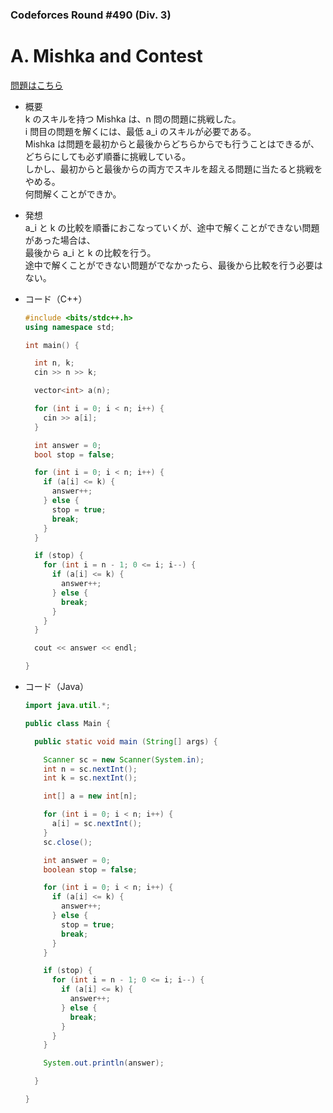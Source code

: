### Codeforces Round #490 (Div. 3) 

# A. Mishka and Contest

  [問題はこちら](https://codeforces.com/problemset/problem/999/A)
  
- 概要<br>
  k のスキルを持つ Mishka は、n 問の問題に挑戦した。<br>
  i 問目の問題を解くには、最低 a_i のスキルが必要である。<br>
  Mishka は問題を最初からと最後からどちらからでも行うことはできるが、どちらにしても必ず順番に挑戦している。<br>
  しかし、最初からと最後からの両方でスキルを超える問題に当たると挑戦をやめる。<br>
  何問解くことができか。
  
- 発想<br>
  a_i と k の比較を順番におこなっていくが、途中で解くことができない問題があった場合は、<br>
  最後から a_i と k の比較を行う。<br>
  途中で解くことができない問題がでなかったら、最後から比較を行う必要はない。
  
- コード（C++）

  ```cpp
  #include <bits/stdc++.h>
  using namespace std;

  int main() {

    int n, k;
    cin >> n >> k;

    vector<int> a(n);

    for (int i = 0; i < n; i++) {
      cin >> a[i];
    }

    int answer = 0;
    bool stop = false;

    for (int i = 0; i < n; i++) {
      if (a[i] <= k) {
        answer++;
      } else {
        stop = true;
        break;
      }
    }

    if (stop) {
      for (int i = n - 1; 0 <= i; i--) {
        if (a[i] <= k) {
          answer++;
        } else {
          break;
        }
      }
    }

    cout << answer << endl;

  }
  ```
  
- コード（Java）

  ```java
  import java.util.*;

  public class Main {

    public static void main (String[] args) {

      Scanner sc = new Scanner(System.in);
      int n = sc.nextInt();
      int k = sc.nextInt();

      int[] a = new int[n];

      for (int i = 0; i < n; i++) {
        a[i] = sc.nextInt();
      }
      sc.close();

      int answer = 0;
      boolean stop = false;

      for (int i = 0; i < n; i++) {
        if (a[i] <= k) {
          answer++;
        } else {
          stop = true;
          break;
        }
      }

      if (stop) {
        for (int i = n - 1; 0 <= i; i--) {
          if (a[i] <= k) {
            answer++;
          } else {
            break;
          }
        }
      }

      System.out.println(answer);

    }

  }
  ```
    